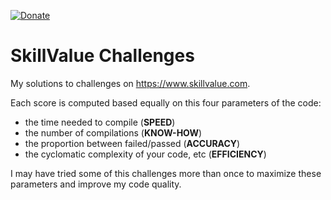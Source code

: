 [![Donate](https://img.shields.io/badge/Donate-PayPal-orange.svg)](https://www.paypal.com/donate/?cmd=_donations&business=8UK2BZP2K8NSS)

# SkillValue Challenges
My solutions to challenges on https://www.skillvalue.com.

Each score is computed based equally on this four parameters of the code:

 - the time needed to compile (**SPEED**)
 - the number of compilations (**KNOW-HOW**)
 - the proportion between failed/passed (**ACCURACY**)
 - the cyclomatic complexity of your code, etc (**EFFICIENCY**)
 
 I may have tried some of this challenges more than once to maximize these parameters and improve my code quality.
